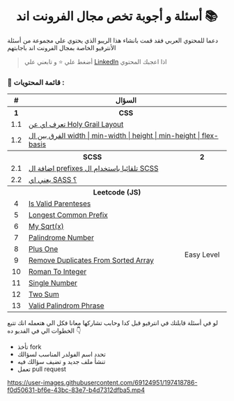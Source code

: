 <div align=center>
  <h1> أسئلة و أجوبة تخص مجال الفرونت اند 📚</h1>
  </div>
  
دعما للمحتوي العربي فقد قمت بانشاء هذا الريبو الذي يحتوي علي مجموعة من أسئلة الأنترفيو الخاصة بمجال الفرونت اند باجابتهم  


> أضغط علي :star: و تابعني علي [LinkedIn](https://linkedin.com/in/ak-ram) اذا اعجبك المحتوي 



### 📝 قائمة المحتويات :
<div align=right>

  <table>

  <tr>
    <th>#</th>
    <th  colspan="2">السؤال</th>

  </tr>
<!---------------------------------------------------------- CSS Questions ------------------------------------------------------>
  <tr>
      <th>1</th>
    <th colspan="2">CSS</th>
  </tr>
  <tr>
    <td align=center>1.1</td>
    <td colspan="3"><a href="https://github.com/Ak-ram/Frontend-Interview-Questions/blob/master/css/Holy%20Grail%20Layout%20%D9%8A%D8%B9%D9%86%D9%8A%20%D8%A7%D9%8A.md"> تعرف اي عن Holy Grail Layout</a></td>
  </tr>

  <tr>
    <td align=center>1.2</td>
    <td colspan="2"><a href="https://github.com/Ak-ram/Frontend-Interview-Questions/blob/master/css/width%20%7C%20min-width%20%7C%20height%20%7C%20min-height%20%7C%20flex-basis%20%D9%85%D8%A7%20%D9%87%D9%88%20%D8%A7%D9%84%D9%81%D8%B1%D9%82%20%D8%A8%D9%8A%D9%86.md">الفرق بين ال width | min-width | height | min-height | flex-basis</a></td>
  </tr>
    
  <!---------------------------------------------------------- SCSS Questions ------------------------------------------------------>

 <tr>
    <th colspan="2">SCSS</th>
    <th>2</th>
  </tr>
  
  <tr>
    <td  align=center>2.1</td>
    <td colspan="3"><a href="https://github.com/Ak-ram/Frontend-Interview-Questions/blob/master/scss/%D8%A8%D8%B4%D9%83%D9%84%20%D8%AA%D9%84%D9%82%D8%A7%D8%A6%D9%8A%20prefixes%20%D8%A7%D8%B2%D8%A7%D9%8A%20%D8%AA%D8%B6%D9%8A%D9%81%20%D8%A7%D9%84.md"> اضافة ال prefixes تلقائيا باستخدام ال SCSS</a></td>
  </tr>
    
  <tr>
    <td  align=center>2.2</td>
    <td colspan="3"><a href="https://github.com/Ak-ram/Frontend-Interview-Questions/blob/master/scss/Sass%20%D9%8A%D8%B9%D9%86%D9%8A%20%D8%A7%D9%8A.md">يعني اي SASS ؟</a></td>
  </tr>
    
    
    
    
    
 <!---------------------------------------------------------- Leetcode Questions ------------------------------------------------------>

  <tr>
    <th colspan="3">Leetcode (JS)</th>
  </tr>
  <tr>
    <td align=center>4</td>
    <td><a href="https://github.com/Ak-ram/Frontend-Interview-Questions/tree/master/leetcode/Is%20Valid%20Parenteses">Is Valid Parenteses</a>
    </td>
    <td rowspan="10" align=center>Easy Level</td>
  </tr>

  <tr>
    <td align=center>5</td>
    <td><a href="https://github.com/Ak-ram/Frontend-Interview-Questions/tree/master/leetcode/Longest%20Common%20Prefix">Longest Common Prefix</a></td>
  </tr>

  <tr>
    <td align=center>6</td>
    <td><a href="https://github.com/Ak-ram/Frontend-Interview-Questions/tree/master/leetcode/My%20Sqrt(x)">My Sqrt(x)</a></td>
  </tr>

  <tr>
    <td align=center>7</td>
    <td><a href="https://github.com/Ak-ram/Frontend-Interview-Questions/tree/master/leetcode/Palindrome%20Number_Easy">Palindrome Number</a></td>
  </tr>

  <tr>
    <td align=center>8</td>
    <td><a href="https://github.com/Ak-ram/Frontend-Interview-Questions/tree/master/leetcode/Plus%20One">Plus One</a></td>
  </tr>

  <tr>
    <td align=center>9</td>
    <td><a href="https://github.com/Ak-ram/Frontend-Interview-Questions/tree/master/leetcode/Remove%20Duplicates%20From%20Sorted%20Array">Remove Duplicates From Sorted Array</a></td>
  </tr>

  <tr>
    <td align=center>10</td>
    <td><a href="https://github.com/Ak-ram/Frontend-Interview-Questions/tree/master/leetcode/Roman%20To%20Integer_Easy">Roman To Integer</a></td>
  </tr>

  <tr>
    <td align=center>11</td>
    <td><a href="https://github.com/Ak-ram/Frontend-Interview-Questions/tree/master/leetcode/Single%20Number">Single Number</a></td>
  </tr>

  <tr>
    <td align=center>12</td>
    <td><a href="https://github.com/Ak-ram/Frontend-Interview-Questions/tree/master/leetcode/Two%20Sum_Easy">Two Sum</a></td>
  </tr>

  <tr>
    <td align=center>13</td>
    <td><a href="https://github.com/Ak-ram/Frontend-Interview-Questions/tree/master/leetcode/Valid%20Palindrome%20Phrase">Valid Palindrom Phrase</a></td>
  </tr>
</table>

</div>




لو في أسئلة قابلتك في انترفيو قبل كدا وحابب تشاركها معانا فكل الي هتعمله انك تتبع الخطوات الي في الفديو ده 👇
- تأخذ fork
- تحدد اسم الفولدر المناسب لسؤالك
- تنشأ ملف جديد و تضيف سؤالك فيه
- تعمل pull request


 https://user-images.githubusercontent.com/69124951/197418786-f0d50631-bf6e-43bc-83e7-b4d7312dfba5.mp4









